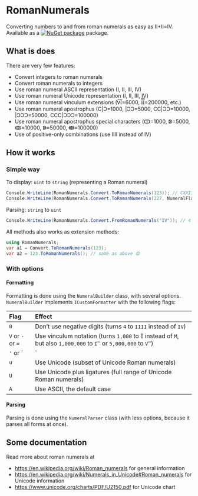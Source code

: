# RomanNumerals
Converting numbers to and from roman numerals as easy as II+II=IV.  
Available as a [![NuGet package](http://img.shields.io/nuget/v/Roman-Numerals.svg?style=flat-square)](https://www.nuget.org/packages/Roman-Numerals) package.

## What is does

There are very few features:  
- Convert integers to roman numerals
- Convert roman numerals to integers
- Use roman numeral ASCII representation (I, II, III, IV)
- Use roman numeral Unicode representation (Ⅰ, Ⅱ, Ⅲ, Ⅳ)
- Use roman numeral vinculum extensions (V̅I̅=6000, I̿I̿=200000, etc.)
- Use roman numeral apostrophus (C|Ɔ=1000, |ƆƆ=5000, CC|ƆƆ=10000, |ƆƆƆ=50000, CCC|ƆƆƆ=100000)
- Use roman numeral apostrophus special characters (ↀ=1000, ↁ=5000, ↂ=10000, ↇ=50000, ↈ=100000)
- Use of positive-only combinations (use ⅠⅠⅠⅠ instead of Ⅳ)

## How it works

### Simple way

To display: `uint` to `string` (representing a Roman numeral)
```csharp
Console.WriteLine(RomanNumerals.Convert.ToRomanNumerals(123)); // CXXIII
Console.WriteLine(RomanNumerals.Convert.ToRomanNumerals(227, NumeralFlags.Unicode)); // ⅭⅭⅩⅩⅦ
```
Parsing: `string` to `uint`
```csharp
Console.WriteLine(RomanNumerals.Convert.FromRomanNumerals("IV")); // 4
```
All methods also works as extension methods:
```csharp
using RomanNumerals;
var a1 = Convert.ToRomanNumerals(123);
var a2 = 123.ToRomanNumerals(); // same as above 😍
```

### With options

#### Formatting
Formatting is done using the `NumeralBuilder` class, with several options.
`NumeralBuilder` implements `ICustomFormatter` with the following flags:

| Flag | Effect |
| :-- | :-- |
| `0` | Don’t use negative digits (turns `4` to `IIII` instead of `IV`) |
| `V` or `-` or `=` | Use vinculum notation (turns `1,000` to `Ī` instead of `M`, but also `1,000,000` to `I̿` or `5,000,000` to `V̿`) |
| `'` or `|` | Use apostrophus notation (turns `1,000` to `(|)` instead of `M`, but also `10,000` to `((|))` or `50,000` to `|)))`) |
| `u` | Use Unicode (subset of Unicode Roman numerals) |
| `U` | Use Unicode plus ligatures (full range of Unicode Roman numerals) |
| `A` | Use ASCII, the default case |

#### Parsing
Parsing is done using the `NumeralParser` class (with less options, because it parses all forms at once).

## Some documentation

Read more about roman numerals at 
* https://en.wikipedia.org/wiki/Roman_numerals for general information
* https://en.wikipedia.org/wiki/Numerals_in_Unicode#Roman_numerals for Unicode information
* https://www.unicode.org/charts/PDF/U2150.pdf for Unicode chart
